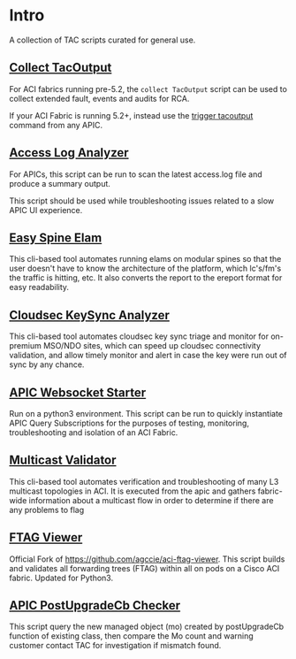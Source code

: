# Intro

A collection of TAC scripts curated for general use.

## [Collect TacOutput](https://github.com/datacenter/aci-tac-scripts/tree/main/collect%20TacOutput)

For ACI fabrics running pre-5.2, the `collect TacOutput` script can be used to collect extended fault, events and audits for RCA.

If your ACI Fabric is running 5.2+, instead use the [trigger tacoutput](https://techzone.cisco.com/t5/Application-Centric/Guide-to-collect-Tech-Support-and-TAC-requested-outputs-for-ACI/ta-p/1341503#toc-hId--1445615761) command from any APIC.

## [Access Log Analyzer](https://github.com/datacenter/aci-tac-scripts/tree/main/Access%20Log%20Analyzer)

For APICs, this script can be run to scan the latest access.log file and produce a summary output.

This script should be used while troubleshooting issues related to a slow APIC UI experience.

## [Easy Spine Elam](https://github.com/datacenter/aci-tac-scripts/tree/main/Easy%20Spine%20Elam)

This cli-based tool automates running elams on modular spines so that the user doesn't have to know the architecture of the platform, which lc's/fm's the traffic is hitting, etc. It also converts the report to the ereport format for easy readability.

## [Cloudsec KeySync Analyzer](https://github.com/datacenter/aci-tac-scripts/tree/main/Cloudsec%20KeySync%20Analyzer)

This cli-based tool automates cloudsec key sync triage and monitor for on-premium MSO/NDO sites, which can speed up cloudsec connectivity validation, and allow timely monitor and alert in case the key were run out of sync by any chance.

## [APIC Websocket Starter](https://github.com/datacenter/aci-tac-scripts/tree/main/APIC%20Websocket%20Starter)

Run on a python3 environment. This script can be run to quickly instantiate APIC Query Subscriptions for the purposes of testing, monitoring, troubleshooting and isolation of an ACI Fabric.

## [Multicast Validator](https://github.com/datacenter/aci-tac-scripts/tree/main/multicast-validator)

This cli-based tool automates verification and troubleshooting of many L3 multicast topologies in ACI. It is executed from the apic and gathers fabric-wide information about a multicast flow in order to determine if there are any problems to flag

## [FTAG Viewer](https://github.com/datacenter/aci-tac-scripts/tree/main/FTAG%20Viewer)

Official Fork of https://github.com/agccie/aci-ftag-viewer. This script builds and validates all forwarding trees (FTAG) within all on pods on a Cisco ACI fabric. Updated for Python3.

## [APIC PostUpgradeCb Checker](https://github.com/datacenter/aci-tac-scripts/tree/main/Post-Upgrade-CB-Checker)

This script query the new managed object (mo) created by postUpgradeCb function of existing class, then compare the Mo count and warning customer contact TAC for investigation if mismatch found. 
